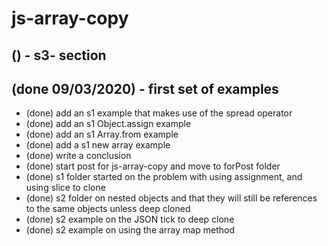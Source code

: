 # js-array-copy


## () - s3- section

## (done 09/03/2020) - first set of examples

* (done) add an s1 example that makes use of the spread operator
* (done) add an s1 Object.assign example
* (done) add an s1 Array.from example
* (done) add a s1 new array example
* (done) write a conclusion
* (done) start post for js-array-copy and move to forPost folder
* (done) s1 folder started on the problem with using assignment, and using slice to clone
* (done) s2 folder on nested objects and that they will still be references to the same objects unless deep cloned
* (done) s2 example on the JSON tick to deep clone
* (done) s2 example on using the array map method
